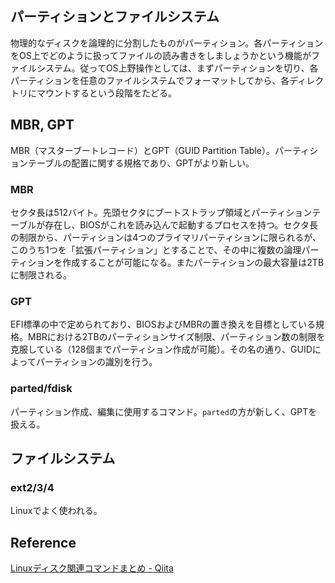 パーティションとファイルシステム
----

物理的なディスクを論理的に分割したものがパーティション。各パーティションをOS上でどのように扱ってファイルの読み書きをしましょうかという機能がファイルシステム。従ってOS上野操作としては、まずパーティションを切り、各パーティションを任意のファイルシステムでフォーマットしてから、各ディレクトリにマウントするという段階をたどる。

MBR, GPT
----

MBR（マスターブートレコード）とGPT（GUID Partition Table）。パーティションテーブルの配置に関する規格であり、GPTがより新しい。

### MBR

セクタ長は512バイト。先頭セクタにブートストラップ領域とパーティションテーブルが存在し、BIOSがこれを読み込んで起動するプロセスを持つ。セクタ長の制限から、パーティションは4つのプライマリパーティションに限られるが、このうち1つを「拡張パーティション」とすることで、その中に複数の論理パーティションを作成することが可能になる。またパーティションの最大容量は2TBに制限される。

### GPT

EFI標準の中で定められており、BIOSおよびMBRの置き換えを目標としている規格。MBRにおける2TBのパーティションサイズ制限、パーティション数の制限を克服している（128個までパーティション作成が可能）。その名の通り、GUIDによってパーティションの識別を行う。

### parted/fdisk

パーティション作成、編集に使用するコマンド。`parted`の方が新しく、GPTを扱える。

ファイルシステム
----

### ext2/3/4

Linuxでよく使われる。


Reference
----

[Linuxディスク関連コマンドまとめ - Qiita](http://qiita.com/aosho235/items/ad9a4764e77ba43c9d76)